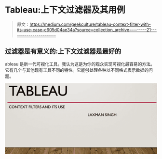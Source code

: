 # Tableau:上下文过滤器及其用例

> 原文：<https://medium.com/geekculture/tableau-context-filter-with-its-use-case-c605d04ae34a?source=collection_archive---------21----------------------->

## 过滤器是有意义的:上下文过滤器是最好的

ableau 是新一代可视化工具。我认为这是为你的观众实现可视化最容易的方法。它有几个与其他现有工具不同的特性。它能够处理各种以不同格式表示数据的问题。

![](img/e5d8ffc96f55d689d76eda1d64835c30.png)